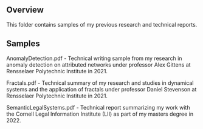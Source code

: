 ## Overview

This folder contains samples of my previous research and technical reports.

## Samples

AnomalyDetection.pdf - Technical writing sample from my research in anomaly detection on attributed networks under professor Alex Gittens at Rensselaer Polytechnic Institute in 2021.

Fractals.pdf - Technical summary of my research and studies in dynamical systems and the application of fractals under professor Daniel Stevenson at Rensselaer Polytechnic Institute in 2021.

SemanticLegalSystems.pdf - Technical report summarizing my work with the Cornell Legal Information Institute (LII) as part of my masters degree in 2022.




